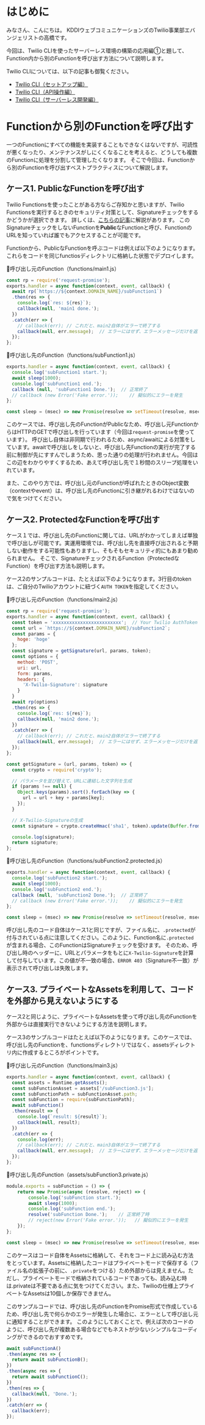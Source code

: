 # はじめに

みなさん、こんにちは。
KDDIウェブコミュニケーションズのTwilio事業部エバンジェリストの高橋です。

今回は、Twilio CLIを使ったサーバーレス環境の構築の応用編①と題して、Function内から別のFunctionを呼び出す方法について説明します。

Twilio CLIについては、以下の記事も御覧ください。

- [Twilio CLI（セットアップ編）](https://qiita.com/mobilebiz/items/456ce8b455f6aa84cc1e)
- [Twilio CLI（API操作編）](https://qiita.com/mobilebiz/private/0c687a1cd66772885d6e)
- [Twilio CLI（サーバーレス開発編）](https://qiita.com/mobilebiz/items/fb4439bf162098e345ae)

# Functionから別のFunctionを呼び出す

一つのFunctionにすべての機能を実装することもできなくはないですが、可読性が悪くなったり、メンテナンスがしにくくなることを考えると、どうしても複数のFunctionに処理を分割して管理したくなります。
そこで今回は、Functionから別のFunctionを呼び出すベストプラクティスについて解説します。

## ケース1. PublicなFunctionを呼び出す

Twilio Functionsを使ったことがある方ならご存知かと思いますが、Twilio Functionsを実行するときのセキュリティ対策として、Signatureチェックをするかどうかが選択できます。
詳しくは、[こちらの記事](https://qiita.com/mobilebiz/items/f8a8c795d5187e67166a)に解説があります。
このSignatureチェックをしないFunctionを**Public**なFunctionと呼び、FunctionのURLを知っていれば誰でもアクセスすることが可能です。

Functionから、PublicなFunctionを呼ぶコードは例えば以下のようになります。これらをコードを同じfunctiosディレクトリに格納した状態でデプロイします。

🔻呼び出し元のFunction（functions/main1.js）

```javascript
const rp = require('request-promise');
exports.handler = async function(context, event, callback) {
  await rp(`https://${context.DOMAIN_NAME}/subFunction1`)
  .then(res => {
    console.log(`res: ${res}`);
    callback(null, 'main1 done.');
  })
  .catch(err => {
    // callback(err); // これだと、main2自体がエラーで終了する
    callback(null, err.message);  // エラーにはせず、エラーメッセージだけを返す
  });
};
```

🔻呼び出し先のFunction（functions/subFunction1.js）

```javascript
exports.handler = async function(context, event, callback) {
  console.log('subFunction1 start.');
  await sleep(1000);
  console.log('subFunction1 end.');
  callback (null, 'subFunction1 Done.');  // 正常終了
  // callback (new Error('Fake error.'));    // 擬似的にエラーを発生
};

const sleep = (msec) => new Promise(resolve => setTimeout(resolve, msec));
```

このケースでは、呼び出し先のFunctionがPublicなため、呼び出し元FunctionからはHTTPのGETで呼び出しを行っています（今回は`request-promise`を使っています）。
呼び出し自体は非同期で行われるため、async/awaitによる対策をしています。awaitで呼び出しをしないと、呼び出し先Functionの実行が完了する前に制御が先にすすんでしまうため、思った通りの処理が行われません。今回はこの辺をわかりやすくするため、あえて呼び出し先で１秒間のスリープ処理をいれています。

また、このやり方では、呼び出し元のFunctionが呼ばれたときのObject変数（contextやevent）は、呼び出し先のFunctionに引き継がれるわけではないので気をつけてください。

## ケース2. ProtectedなFunctionを呼び出す

ケース１では、呼び出し先のFunctionに関しては、URLがわかってしまえば単独で呼び出しが可能です。実運用環境では、呼び出し先を直接呼び出されると予期しない動作をする可能性もありますし、そもそもセキュリティ的にもあまり勧められません。
そこで、SignatureチェックされるFunction（ProtectedなFunction）を呼び出す方法も説明します。

ケース2のサンプルコードは、たとえば以下のようになります。3行目のtokenは、ご自分のTwilioアカウントに紐づく`AUTH TOKEN`を指定してください。

🔻呼び出し元のFunction（functions/main2.js）

```javascript
const rp = require('request-promise');
exports.handler = async function(context, event, callback) {
  const token = 'xxxxxxxxxxxxxxxxxxxxxxxxx';  // Your Twilio AuthToken
  const url = `https://${context.DOMAIN_NAME}/subFunction2`;
  const params = {
    hoge: 'hoge'
  };
  const signature = getSignature(url, params, token);
  const options = {
    method: 'POST',
    uri: url,
    form: params,
    headers: {
      'X-Twilio-Signature': signature 
    }
  }
  await rp(options)
  .then(res => {
    console.log(`res: ${res}`);
    callback(null, 'main2 done.');
  })
  .catch(err => {
    // callback(err); // これだと、main2自体がエラーで終了する
    callback(null, err.message);  // エラーにはせず、エラーメッセージだけを返す
  });
};

const getSignature = (url, params, token) => {
  const crypto = require('crypto');

  // パラメータを並び替えて、URLに連結した文字列を生成
  if (params !== null) {
    Object.keys(params).sort().forEach(key => {
      url = url + key + params[key];
    });
  }

  // X-Twilio-Signatureの生成
  const signature = crypto.createHmac('sha1', token).update(Buffer.from(url, 'utf-8')).digest('Base64');

  console.log(signature);
  return signature;
};
```

🔻呼び出し先のFunction（functions/subFunction2.protected.js）

```javascript
exports.handler = async function(context, event, callback) {
  console.log('subFunction2 start.');
  await sleep(1000);
  console.log('subFunction2 end.');
  callback (null, 'subFunction2 Done.');  // 正常終了
  // callback (new Error('Fake error.'));    // 擬似的にエラーを発生
};

const sleep = (msec) => new Promise(resolve => setTimeout(resolve, msec));
```

呼び出し先のコード自体はケース1と同じですが、ファイル名に、`.protected`が付与されている点に注意してください。このように、Function名に`.protected`が含まれる場合、このFunctionはSignatureチェックを受けます。
そのため、呼び出し時のヘッダーに、URLとパラメータをもとに`X-Twilio-Signature`を計算して付与しています。この値が不一致の場合、`ERROR 403`（Signature不一致）が表示されて呼び出しは失敗します。

## ケース3. プライベートなAssetsを利用して、コードを外部から見えないようにする

ケース2と同じように、プライベートなAssetsを使って呼び出し先のFunctionを外部からは直接実行できないようにする方法を説明します。

ケース3のサンプルコードはたとえば以下のようになります。このケースでは、呼び出し先のFunctionを、functionsディレクトリではなく、assetsディレクトリ内に作成するところがポイントです。

🔻呼び出し元のFunction（functions/main3.js）

```javascript
exports.handler = async function(context, event, callback) {
  const assets = Runtime.getAssets();
  const subFunctionAsset = assets['/subFunction3.js'];
  const subFunctionPath = subFunctionAsset.path;
  const subFunction = require(subFunctionPath);
  await subFunction()
  .then(result => {
    console.log(`result: ${result}`);
    callback(null, result);
  })
  .catch(err => {
    console.log(err);
    // callback(err); // これだと、main3自体がエラーで終了する
    callback(null, err.message);  // エラーにはせず、エラーメッセージだけを返す
  });
};
```

🔻呼び出し先のFunction（assets/subFunction3.private.js）

```javascript
module.exports = subFunction = () => {
    return new Promise(async (resolve, reject) => {
        console.log('subFunction start.');
        await sleep(1000);
        console.log('subFunction end.');
        resolve('subFunction Done.');    // 正常終了時
        // reject(new Error('Fake error.'));   // 擬似的にエラーを発生
    });
};

const sleep = (msec) => new Promise(resolve => setTimeout(resolve, msec));
```

このケースはコード自体をAssetsに格納して、それをコード上に読み込む方法をとっています。Assetsに格納したコードはプライベートモードで保存する（ファイル名の拡張子の前に、`.private`をつける）ため外部からは見えません。ただし、プライベートモードで格納されているコードであっても、読み込む時は.privateは不要である点に気をつけてください。また、Twilioの仕様上プライベートなAssetsは10個しか保存できません。

このサンプルコードでは、呼び出し先のFunctionをPromise形式で作成しているため、呼び出し先で何らかのエラーが発生した場合に、エラーとして呼び出し元に通知することができます。
このようにしておくことで、例えば次のコードのように、呼び出し先が複数ある場合などでもネストが少ないシンプルなコーディングができるのでおすすめです。

```javascript
await subFunctionA()
.then(async res => {
  return await subFunctionB();
})
.then(async res => {
  return await subFunctionC();
})
.then(res => {
  callback(null, 'Done.');
})
.catch(err => {
  callback(err);
});
```
